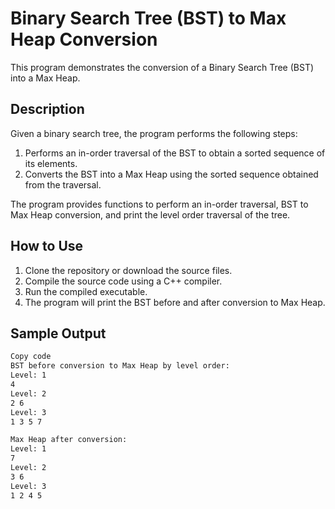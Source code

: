 # Binary Search Tree (BST) to Max Heap Conversion
This program demonstrates the conversion of a Binary Search Tree (BST) into a Max Heap.

## Description
Given a binary search tree, the program performs the following steps:

1. Performs an in-order traversal of the BST to obtain a sorted sequence of its elements.
2. Converts the BST into a Max Heap using the sorted sequence obtained from the traversal.
   
The program provides functions to perform an in-order traversal, BST to Max Heap conversion, and print the level order traversal of the tree.

## How to Use
1. Clone the repository or download the source files.
2. Compile the source code using a C++ compiler.
3. Run the compiled executable.
4. The program will print the BST before and after conversion to Max Heap.

## Sample Output
```bash
Copy code
BST before conversion to Max Heap by level order:
Level: 1
4
Level: 2
2 6
Level: 3
1 3 5 7

Max Heap after conversion:
Level: 1
7
Level: 2
3 6
Level: 3
1 2 4 5
```
